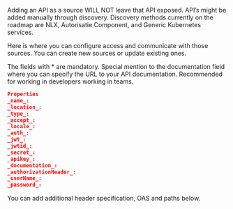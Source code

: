 Adding an API as a source WILL NOT leave that API exposed. API’s might be added manually through discovery. Discovery methods currently on the roadmap are NLX, Autorisatie Component, and Generic Kubernetes services.

Here is where you can configure access and communicate with those sources. You can create new sources or update existing ones.

The fields with \* are mandatory. Special mention to the documentation field where you can specify the URL to your API documentation. Recommended for working in developers working in teams.

```json
Properties
_name_:
_location_:
_type_:
_accept_:
_locale_:
_auth_:
_jwt_:
_jwtid_:
_secret_:
_apikey_:
_documentation_:
_authorizationHeader_:
_userName_:
_password_:
```

You can add additional header specification, OAS and paths below.
